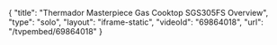 {
    "title": "Thermador Masterpiece Gas Cooktop SGS305FS Overview",
    "type": "solo",
    "layout": "iframe-static",
    "videoId": "69864018",
    "url": "\/tvpembed\/69864018"
}